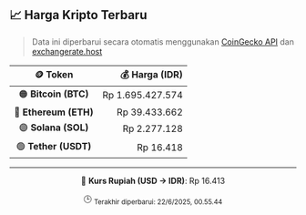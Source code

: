 

<!-- HARGA_KRIPTO -->
## 📈 Harga Kripto Terbaru

> Data ini diperbarui secara otomatis menggunakan [CoinGecko API](https://www.coingecko.com/) dan [exchangerate.host](https://exchangerate.host/)

<div align="center">

| 🪙 Token | 💰 Harga (IDR) |
|:------:|---------------:|
| 🟠 **Bitcoin (BTC)**   | Rp 1.695.427.574 |
| 🔵 **Ethereum (ETH)**  | Rp 39.433.662 |
| 🟣 **Solana (SOL)**    | Rp 2.277.128 |
| 🟢 **Tether (USDT)**   | Rp 16.418 |

---

💱 **Kurs Rupiah (USD → IDR)**: Rp 16.413

🕒 <sub>Terakhir diperbarui: 22/6/2025, 00.55.44</sub>

</div>
<!-- /HARGA_KRIPTO -->